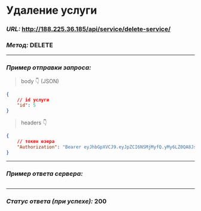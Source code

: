 # Удаление услуги

### _URL:_ http://188.225.36.185/api/service/delete-service/

### _Метод:_ DELETE

<hr>

### _Пример отправки запроса:_

> body 👇 (JSON)

```json
{
    // id услуги
    "id": 5
}
```

> headers 👇

```json
{
    // токен юзера
    "Authorization": "Bearer eyJhbGpXVCJ9.eyJpZCI6NSMjMyfQ.yMy6LZ0QA8JsB3LLl0"
}
```

<hr>

### _Пример ответа сервера:_

```json
```

<hr>

### _Статус ответа (при успехе):_ 200
